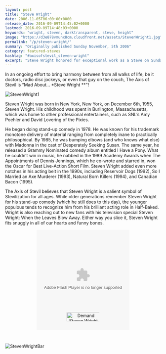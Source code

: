 ```yaml
---
layout: post
title: "Steve Wright"
date: 2006-11-05T06:00:00+0000
release_date: 2016-09-09T14:45:02+0000
lastmod: 2016-09-09T14:48:03+0000
keywords: "wright, steven, darktransparent, steve, height"
image: "https://d3e878vmunx8cm.cloudfront.net/assets/StevenWright1.jpg"
permalink: "/p/steven-wright/"
summary: "Originally published Sunday November, 5th 2006"
category: featured-steves
hashtag: "#axisofstevil_steven-wright"
excerpt: "Steve Wright honored for exceptional work as a Steve on Sunday November, 5th 2006"
---
```


[id_1]: https://d3e878vmunx8cm.cloudfront.net/assets/StevenWright1.jpg "StevenWright1"[id_2]: https://d3e878vmunx8cm.cloudfront.net/assets/StevenWrightbar.jpg "StevenWrightbar"

In an ongoing effort to bring harmony between from all walks of life, be it doctors, radio disc jockeys, or even that guy on the couch, The Axis of Stevil is “Mad About... *Steve Wright **"!

![StevenWright1][id_1]

Steven Wright was born in New York, New York, on December 6th, 1955, Steven Wright.  His childhood was spent in Burlington, Massachusetts, which was home to other professional entertainers, such as SNL’s Amy Poehler and David Lovering of the Pixies. 

He began doing stand-up comedy in 1978.  He was known for his trademark monotone delivery of material ranging from completely inane to practically philosophical.  By 1985, he was bumping elbows (and who knows what else) with Madonna in the cast of Desperately Seeking Susan.  The same year, he released a Grammy Nominated comedy album entitled I Have a Pony.  What he couldn’t win in music, he nabbed in the 1989 Academy Awards when The Appointments of Dennis Jennings, which he co-wrote and starred in, won the Oscar for Best Live-Action Short Film.  Steven Wright added even more notches in his acting belt in the 1990s, including Reservoir Dogs (1992), So I Married an Axe Murderer (1993), Natural Born Killers (1994), and Canadian Bacon (1995).

The Axis of Stevil believes that Steven Wright is a salient symbol of Stevilization for all ages. While older generations remember Steven Wright for his stand-up comedy (which he still does to this day), the younger populous tends to recognize him from his brilliant acting role in Half-Baked. Wright is also reaching out to new fans with his television special Steven Wright: When the Leaves Blow Away. Either way you slice it, Steven Wright fits snuggly in all of our hearts and funny bones.

<p align="center"><style type="text/css">div.eventful-fsc-darktransparent { width: 300px; z-index: 0;}a.eventful-demanditbtn-darktransparent { display: block; position: relative; margin: 0 auto; top: -58px; height: 29px; cursor: pointer; width: 106px; z-index: 1; border: none;}a.eventful-eventfulbtn-darktransparent { display: block; position: relative; margin-right: 10px; margin-left: auto; top: -55px; height: 25px; cursor: pointer; width: 70px; border: none; z-index: 1;}</style><center><div class="eventful-fsc-darktransparent"> <embed allowScriptAccess="never" allowNetworking="internal" enableJavaScript="false" src="https://static.eventful.com/store/stickers/flash/sticker_hybrid.swf?sid=D0-001-000040286-3&size=300x325&theme=darktransparent" quality="best" wmode="transparent" width="300" height="325" name="eventfulsticker" align="middle" type="application/x-shockwave-flash" pluginspage="http://www.macromedia.com/go/getflashplayer"> <noembed> <a href="http://eventful.com/demand/D0-001-000040286-3/join"> Demand Steven Wright with Eventful! </a> </noembed> </embed> <a href="http://eventful.com/demand/D0-001-000040286-3/join" class="eventful-demanditbtn-darktransparent"> <img style="max-width: 100%;"  src="http://eventful.com/demand/D0-001-000040286-3/btn_demand_md.gif" width="109" height="29" alt="Demand Steven Wright with Eventful!" border="0" /> </a> </div></center></p>

![StevenWrightBar][id_2]
